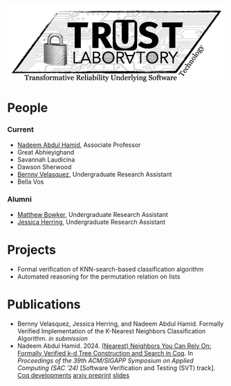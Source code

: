 ![TRUST logo](trust-lab-logo.png)

# People

### Current
- [Nadeem Abdul Hamid](https://cs.berry.edu/~nhamid), Associate Professor
- Great Abhieyighand
- Savannah Laudicina
- Dawson Sherwood
- [Bernny Velasquez](https://www.linkedin.com/in/bernny-velasquez-062a86244/), Undergraduate Research Assistant
- Bella Vos

### Alumni
- [Matthew Bowker](https://www.linkedin.com/in/matthew-bowker-283ab7221/), Undergraduate Research Assistant
- [Jessica Herring](https://www.linkedin.com/in/jessica-g-herring/), Undergraduate Research Assistant


# Projects

- Formal verification of KNN-search-based classification algorithm
- Automated reasoning for the permutation relation on lists

# Publications

- Bernny Velasquez, Jessica Herring, and Nadeem Abdul Hamid. Formally Verified Implementation of the K-Nearest Neighbors Classification Algorithm. *in submission*
- Nadeem Abdul Hamid. 2024. [(Nearest) Neighbors You Can Rely On: Formally Verified k-d Tree Construction and Search in Coq](https://doi.org/10.1145/3605098.3635960). In *Proceedings of the 39th ACM/SIGAPP Symposium on Applied Computing (SAC '24)* [Software Verification and Testing (SVT) track].  [Coq developments](https://github.com/nadeemabdulhamid/knn-search-coq) [arxiv preprint](https://arxiv.org/abs/2311.10965) [slides](present/sac2024-talk-slides.pdf)

